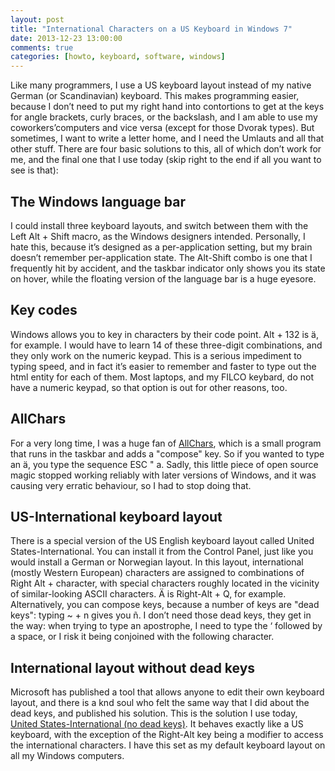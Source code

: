 ```yaml
---
layout: post
title: "International Characters on a US Keyboard in Windows 7"
date: 2013-12-23 13:00:00
comments: true
categories: [howto, keyboard, software, windows]
---
```

Like many programmers, I use a US keyboard layout instead of my native German
(or Scandinavian) keyboard. This makes programming easier, because I don’t need
to put my right hand into contortions to get at the keys for angle brackets,
curly braces, or the backslash, and I am able to use my coworkers’computers and
vice versa (except for those Dvorak types). But sometimes, I want to write a
letter home, and I need the Umlauts and all that other stuff. There are four
basic solutions to this, all of which don’t work for me, and the final one that
I use today (skip right to the end if all you want to see is that):

## The Windows language bar

I could install three keyboard layouts, and switch between them with the Left
Alt + Shift macro, as the Windows designers intended. Personally, I hate this,
because it’s designed as a per-application setting, but my brain doesn’t
remember per-application state. The Alt-Shift combo is one that I frequently hit
by accident, and the taskbar indicator only shows you its state on hover, while
the floating version of the language bar is a huge eyesore.

## Key codes

Windows allows you to key in characters by their code point. Alt + 132 is &auml;, for
example. I would have to learn 14 of these three-digit combinations, and they
only work on the numeric keypad. This is a serious impediment to typing speed,
and in fact it’s easier to remember and faster to type out the html entity for
each of them. Most laptops, and my FILCO keybard, do not have a numeric keypad,
so that option is out for other reasons, too.

## AllChars

For a very long time, I was a huge fan of
[AllChars](http://allchars.zwolnet.com/), which is a small program that runs in
the taskbar and adds a "compose" key. So if you wanted to type an &auml;, you type
the sequence ESC &quot; a. Sadly, this little piece of open source magic stopped
working reliably with later versions of Windows, and it was causing very erratic
behaviour, so I had to stop doing that.

## US-International keyboard layout

There is a special version of the US English keyboard layout called United
States-International. You can install it from the Control Panel, just like you
would install a German or Norwegian layout. In this layout, international
(mostly Western European) characters are assigned to combinations of Right Alt +
character, with special characters roughly located in the vicinity of
similar-looking ASCII characters. &Auml; is Right-Alt + Q, for example.
Alternatively, you can compose keys, because a number of keys are "dead keys":
typing ~ + n gives you ñ. I don’t need those dead keys, they get in the way:
when trying to type an apostrophe, I need to type the ‘ followed by a space, or
I risk it being conjoined with the following character.

## International layout without dead keys

Microsoft has published a tool that allows anyone to edit their own keyboard
layout, and there is a knd soul who felt the same way that I did about the dead
keys, and published his solution. This is the solution I use today, [United
States-International (no dead
keys)](http://freeman2222.mywebcommunity.org/us-intnd.zip). It behaves exactly
like a US keyboard, with the exception of the Right-Alt key being a modifier to
access the international characters. I have this set as my default keyboard
layout on all my Windows computers.
